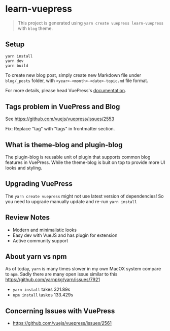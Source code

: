 # learn-vuepress

> This project is generated using `yarn create vuepress learn-vuepress` with `blog` theme.

## Setup

```bash
yarn install
yarn dev
yarn build
```

To create new blog post, simply create new Markdown file under `blog/_posts` folder, with
`<year>-<month>-<date>-topic.md` file format.

For more details, please head VuePress's [documentation](https://vuepress.vuejs.org/guide).

## Tags problem in VuePress and Blog 

See https://github.com/vuejs/vuepress/issues/2553

Fix: Replace "tag" with "tags" in frontmatter section.

## What is theme-blog and plugin-blog

The plugin-blog is reusable unit of plugin that supports common blog features in VuePress. While
the theme-blog is buit on top to provide more UI looks and styling.

## Upgrading VuePress

The `yarn create vuepress` might not use latest version of dependencies!
So you need to upgrade manually update and re-run `yarn install`

## Review Notes

- Modern and minimalistic looks
- Easy dev with VueJS and has plugin for extension
- Active community support

## About yarn vs npm

As of today, `yarn` is many times slower in my own MacOX system compare to `npm`.
Sadly there are many open issue similar to this https://github.com/yarnpkg/yarn/issues/7921

* `yarn install` takes 321.89s
* `npm install` taskes 133.429s

## Concerning Issues with VuePress

* https://github.com/vuejs/vuepress/issues/2561


